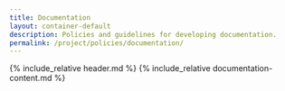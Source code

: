 ```yaml
---
title: Documentation
layout: container-default
description: Policies and guidelines for developing documentation.
permalink: /project/policies/documentation/
---
```


{% include_relative header.md %}
{% include_relative documentation-content.md %}
